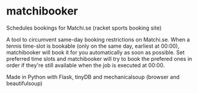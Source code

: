 # matchibooker
Schedules bookings for Matchi.se (racket sports booking site)

A tool to circumvent same-day booking restrictions on Matchi.se.
When a tennis time-slot is bookable (only on the same day, earliest at 00:00), matchibooker will 
book it for you automatically as soon as possible. Set preferred time slots and matchibooker will try to book the prefered ones
in order if they're still available when the job is executed at 00:00.

Made in Python with Flask, tinyDB and mechanicalsoup (browser and beautifulsoup) 
